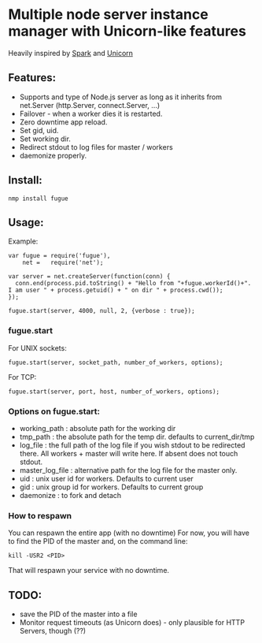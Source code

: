 # Multiple node server instance manager with Unicorn-like features

Heavily inspired by [Spark](http://github.com/senchalabs/spark) and [Unicorn](http://unicorn.bogomips.org/)

## Features:

* Supports and type of Node.js server as long as it inherits from net.Server (http.Server, connect.Server, ...)
* Failover -  when a worker dies it is restarted.
* Zero downtime app reload.
* Set gid, uid.
* Set working dir.
* Redirect stdout to log files for master / workers
* daemonize properly.

## Install:

    nmp install fugue

## Usage:

Example:

    var fugue = require('fugue'),
        net =   require('net');

    var server = net.createServer(function(conn) {
      conn.end(process.pid.toString() + "Hello from "+fugue.workerId()+". I am user " + process.getuid() + " on dir " + process.cwd());
    });

    fugue.start(server, 4000, null, 2, {verbose : true});

### fugue.start

For UNIX sockets:

    fugue.start(server, socket_path, number_of_workers, options);
    
For TCP:

    fugue.start(server, port, host, number_of_workers, options);

### Options on fugue.start:

* working_path : absolute path for the working dir
* tmp_path : the absolute path for the temp dir. defaults to current_dir/tmp
* log_file : the full path of the log file if you wish stdout to be redirected there. All workers + master will write here. If absent does not touch stdout.
* master_log_file : alternative path for the log file for the master only.
* uid : unix user id for workers. Defaults to current user
* gid : unix group id for workers. Defaults to current group
* daemonize : to fork and detach

### How to respawn

You can respawn the entire app (with no downtime)
For now, you will have to find the PID of the master and, on the command line:

    kill -USR2 <PID>
    
That will respawn your service with no downtime.

## TODO:

* save the PID of the master into a file
* Monitor request timeouts (as Unicorn does) - only plausible for HTTP Servers, though (??)

